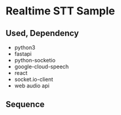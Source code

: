 # Realtime STT Sample

## Used, Dependency

- python3
- fastapi
- python-socketio
- google-cloud-speech
- react
- socket.io-client
- web audio api

## Sequence